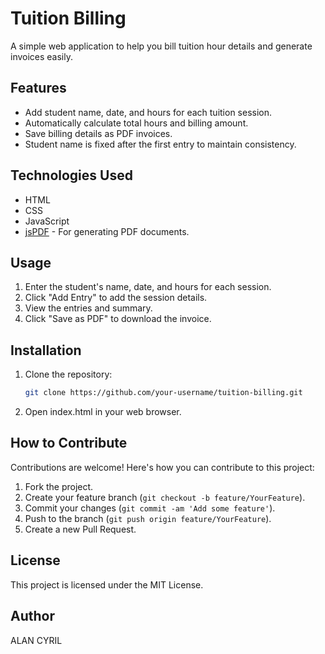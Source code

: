 # Tuition Billing

A simple web application to help you bill tuition hour details and generate invoices easily.



## Features

- Add student name, date, and hours for each tuition session.
- Automatically calculate total hours and billing amount.
- Save billing details as PDF invoices.
- Student name is fixed after the first entry to maintain consistency.

## Technologies Used

- HTML
- CSS
- JavaScript
- [jsPDF](https://github.com/MrRio/jsPDF) - For generating PDF documents.

## Usage

1. Enter the student's name, date, and hours for each session.
2. Click "Add Entry" to add the session details.
3. View the entries and summary.
4. Click "Save as PDF" to download the invoice.



## Installation

1. Clone the repository:

   ```bash
   git clone https://github.com/your-username/tuition-billing.git
2. Open index.html in your web browser.

## How to Contribute

Contributions are welcome! Here's how you can contribute to this project:

1. Fork the project.
2. Create your feature branch (`git checkout -b feature/YourFeature`).
3. Commit your changes (`git commit -am 'Add some feature'`).
4. Push to the branch (`git push origin feature/YourFeature`).
5. Create a new Pull Request.

## License

This project is licensed under the MIT License.

## Author

ALAN CYRIL

